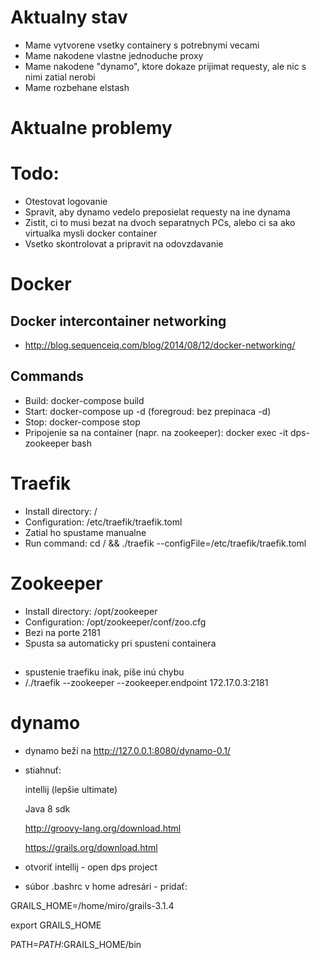 # Aktualny stav
* Mame vytvorene vsetky containery s potrebnymi vecami
* Mame nakodene vlastne jednoduche proxy
* Mame nakodene "dynamo", ktore dokaze prijimat requesty, ale nic s nimi zatial nerobi
* Mame rozbehane elstash

# Aktualne problemy

# Todo:
* Otestovat logovanie
* Spravit, aby dynamo vedelo preposielat requesty na ine dynama
* Zistit, ci to musi bezat na dvoch separatnych PCs, alebo ci sa ako virtualka mysli docker container
* Vsetko skontrolovat a pripravit na odovzdavanie

# Docker

## Docker intercontainer networking
* http://blog.sequenceiq.com/blog/2014/08/12/docker-networking/

## Commands
* Build: docker-compose build
* Start: docker-compose up -d (foregroud: bez prepinaca -d)
* Stop:  docker-compose stop
* Pripojenie sa na container (napr. na zookeeper): docker exec -it dps-zookeeper bash

# Traefik
* Install directory: /
* Configuration: /etc/traefik/traefik.toml
* Zatial ho spustame manualne
* Run command: cd / && ./traefik --configFile=/etc/traefik/traefik.toml

# Zookeeper
* Install directory: /opt/zookeeper
* Configuration: /opt/zookeeper/conf/zoo.cfg
* Bezi na porte 2181
* Spusta sa automaticky pri spusteni containera

##
* spustenie traefiku inak, píše inú chybu
*  /./traefik --zookeeper --zookeeper.endpoint 172.17.0.3:2181

# dynamo
* dynamo beží na http://127.0.0.1:8080/dynamo-0.1/
* stiahnuť:

    intellij (lepšie ultimate)

    Java 8 sdk

    http://groovy-lang.org/download.html

    https://grails.org/download.html

* otvoriť intellij - open dps project
* súbor .bashrc v home adresári - pridať:

GRAILS_HOME=/home/miro/grails-3.1.4

export GRAILS_HOME

PATH=$PATH:$GRAILS_HOME/bin

